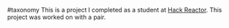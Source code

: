 #taxonomy
This is a project I completed as a student at [Hack Reactor](http://hackreactor.com). This project was worked on with a pair.